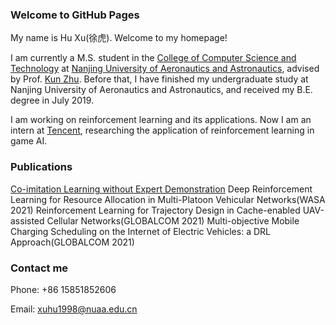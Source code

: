 ### Welcome to GitHub Pages

My name is Hu Xu(徐虎). Welcome to my homepage!

I am currently a M.S. student in the [College of Computer Science and Technology](http://cs.nuaa.edu.cn/) at [Nanjing University of Aeronautics and Astronautics](https://www.nuaa.edu.cn/), advised by Prof. [Kun Zhu](http://inet-nuaa.cn/kunzhu/). Before that, I have finished my undergraduate study at Nanjing University of Aeronautics and Astronautics, and received my B.E. degree in July 2019. 

I am working on reinforcement learning and its applications. Now I am an intern at [Tencent](https://www.tencent.com/zh-cn), researching the application of reinforcement learning in game AI.

### Publications
[Co-imitation Learning without Expert Demonstration](https://arxiv.org/abs/2103.14823v1)
Deep Reinforcement Learning for Resource Allocation in Multi-Platoon Vehicular Networks(WASA 2021)
Reinforcement Learning for Trajectory Design in Cache-enabled UAV-assisted Cellular Networks(GLOBALCOM 2021)
Multi-objective Mobile Charging Scheduling on the Internet of Electric Vehicles: a DRL Approach(GLOBALCOM 2021)
### Contact me

Phone: +86 15851852606

Email: xuhu1998@nuaa.edu.cn
